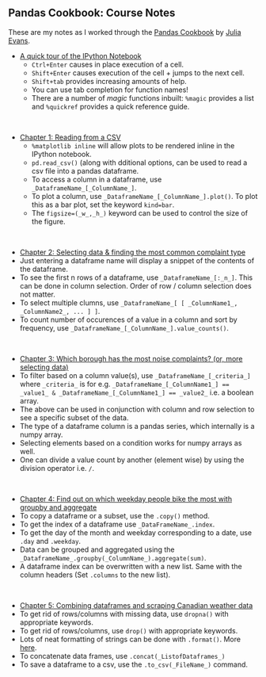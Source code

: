 ## Pandas Cookbook: Course Notes

These are my notes as I worked through the [Pandas Cookbook](https://github.com/jvns/pandas-cookbook) by [Julia Evans](http://jvns.ca/).

* [A quick tour of the IPython Notebook](http://nbviewer.ipython.org/github/jvns/pandas-cookbook/blob/master/cookbook/A%20quick%20tour%20of%20IPython%20Notebook.ipynb)
  * `Ctrl+Enter` causes in place execution of a cell.
  * `Shift+Enter` causes execution of the cell + jumps to the next cell.
  * `Shift+tab` provides increasing amounts of help.
  * You can use tab completion for function names!
  * There are a number of _magic_ functions inbuilt: `%magic` provides a list and `%quickref` provides a quick reference guide.

<br>

* [Chapter 1: Reading from a CSV](http://nbviewer.ipython.org/github/jvns/pandas-cookbook/blob/master/cookbook/Chapter%201%20-%20Reading%20from%20a%20CSV.ipynb)
  * `%matplotlib inline` will allow plots to be rendered inline in the IPython notebook.
  * `pd.read_csv()` (along with dditional options, can be used to read a csv file into a pandas dataframe.
  * To access a column in a dataframe, use `_DataframeName_[_ColumnName_]`.
  * To plot a column, use `_DataframeName_[_ColumnName_].plot()`. To plot this as a bar plot, set the keyword `kind=bar`.
  * The `figsize=(_w_,_h_)` keyword can be used to control the size of the figure.

<br>

* [Chapter 2: Selecting data & finding the most common complaint type](http://nbviewer.ipython.org/github/jvns/pandas-cookbook/blob/master/cookbook/Chapter%202%20-%20Selecting%20data%20&%20finding%20the%20most%20common%20complaint%20type.ipynb)
 * Just entering a dataframe name will display a snippet of the contents of the dataframe.
 * To see the first n rows of a dataframe, use `_DataframeName_[:_n_]`. 
 This can be done in column selection. Order of row / column selection does not matter.
 * To select multiple clumns, use `_DataframeName_[ [ _ColumnName1_, _ColumnName2_, ... ] ]`.
 * To count number of occurences of a value in a column and sort by frequency, use `_DataframeName_[_ColumnName_].value_counts()`.

<br>

* [Chapter 3: Which borough has the most noise complaints? (or, more selecting data)](http://nbviewer.ipython.org/github/jvns/pandas-cookbook/blob/master/cookbook/Chapter%203%20-%20Which%20borough%20has%20the%20most%20noise%20complaints%20%28or%2C%20more%20selecting%20data%29.ipynb)
 * To filter based on a column value(s), use `_DataframeName_[_criteria_]` 
 where `_criteria_` is for e.g. `_DataframeName_[_ColumnName1_] == _value1_ & _DataframeName_[_ColumnName1_] == _value2_` 
 i.e. a boolean array.
 * The above can be used in conjunction with column and row selection to see a specific subset of the data.
 * The type of a dataframe column is a pandas series, which internally is a numpy array.
 * Selecting elements based on a condition works for numpy arrays as well.
 * One can divide a value count by another (element wise) by using the division operator i.e. `/`.

<br>

* [Chapter 4: Find out on which weekday people bike the most with groupby and aggregate](http://nbviewer.ipython.org/github/jvns/pandas-cookbook/blob/master/cookbook/Chapter%204%20-%20Find%20out%20on%20which%20weekday%20people%20bike%20the%20most%20with%20groupby%20and%20aggregate.ipynb)
 * To copy a dataframe or a subset, use the `.copy()` method.
 * To get the index of a dataframe use `_DataFrameName_.index`.
 * To get the day of the month and weekday corresponding to a date, use `.day` and `.weekday`.
 * Data can be grouped and aggregated using the `_DataframeName_.groupby(_ColumnName_).aggregate(sum)`.
 * A dataframe index can be overwritten with a new list. Same with the column headers (Set `.columns` to the new list).

<br>

* [Chapter 5: Combining dataframes and scraping Canadian weather data](http://nbviewer.ipython.org/github/jvns/pandas-cookbook/blob/master/cookbook/Chapter%205%20-%20Combining%20dataframes%20and%20scraping%20Canadian%20weather%20data.ipynb)
 * To get rid of rows/columns with missing data, use `dropna()` with appropriate keywords.
 * To get rid of rows/columns, use `drop()` with appropriate keywords.
 * Lots of neat formatting of strings can be done with `.format()`. More [here](https://pyformat.info/).
 * To concatenate data frames, use `.concat(_ListofDataframes_)`
 * To save a dataframe to a csv, use the `.to_csv(_FileName_)` command.

<br>



<br>

